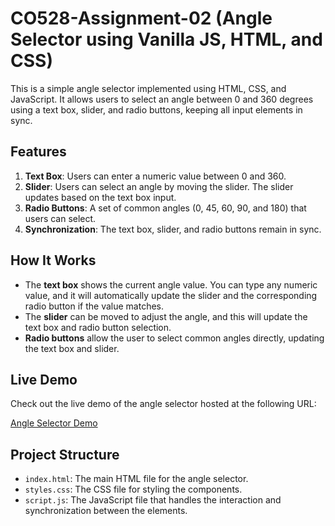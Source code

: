 # CO528-Assignment-02 (Angle Selector using Vanilla JS, HTML, and CSS)

This is a simple angle selector implemented using HTML, CSS, and JavaScript. It allows users to select an angle between 0 and 360 degrees using a text box, slider, and radio buttons, keeping all input elements in sync.

## Features

1. **Text Box**: Users can enter a numeric value between 0 and 360.
2. **Slider**: Users can select an angle by moving the slider. The slider updates based on the text box input.
3. **Radio Buttons**: A set of common angles (0, 45, 60, 90, and 180) that users can select.
4. **Synchronization**: The text box, slider, and radio buttons remain in sync.

## How It Works

- The **text box** shows the current angle value. You can type any numeric value, and it will automatically update the slider and the corresponding radio button if the value matches.
- The **slider** can be moved to adjust the angle, and this will update the text box and radio button selection.
- **Radio buttons** allow the user to select common angles directly, updating the text box and slider.

## Live Demo

Check out the live demo of the angle selector hosted at the following URL:

[Angle Selector Demo](https://your-hosted-url.com)

## Project Structure

- `index.html`: The main HTML file for the angle selector.
- `styles.css`: The CSS file for styling the components.
- `script.js`: The JavaScript file that handles the interaction and synchronization between the elements.
